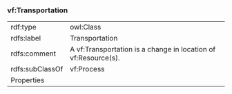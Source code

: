 ### vf:Transportation

<table>
<tr><td>rdf:type</td><td> owl:Class </td></tr>
<tr><td>rdfs:label</td><td>Transportation</td></tr>
<tr><td>rdfs:comment</td><td>A vf:Transportation is a change in location of vf:Resource(s).</td></tr>
<tr><td>rdfs:subClassOf</td><td>vf:Process</td></tr>
<tr><td>Properties</td><td></td></tr>
</table>